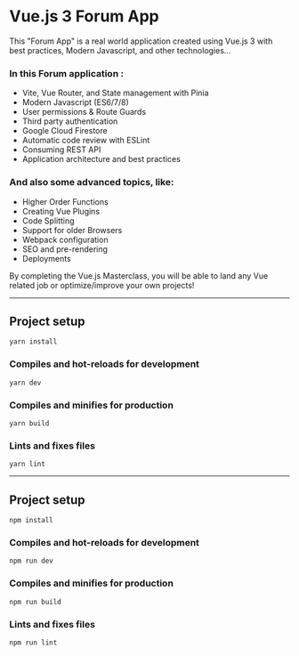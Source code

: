 # Vue.js 3 Forum App

This "Forum App" is a real world application created using Vue.js 3 with best practices, Modern Javascript, and other technologies...

### In this Forum application :

- Vite, Vue Router, and State management with Pinia
- Modern Javascript (ES6/7/8)
- User permissions & Route Guards
- Third party authentication
- Google Cloud Firestore
- Automatic code review with ESLint
- Consuming REST API
- Application architecture and best practices

### And also some advanced topics, like:

- Higher Order Functions
- Creating Vue Plugins
- Code Splitting
- Support for older Browsers
- Webpack configuration
- SEO and pre-rendering
- Deployments

By completing the Vue.js Masterclass, you will be able to land any Vue related job or optimize/improve your own projects!

---

## Project setup

```
yarn install
```

### Compiles and hot-reloads for development

```
yarn dev
```

### Compiles and minifies for production

```
yarn build
```

### Lints and fixes files

```
yarn lint
```

---

## Project setup

```
npm install
```

### Compiles and hot-reloads for development

```
npm run dev
```

### Compiles and minifies for production

```
npm run build
```

### Lints and fixes files

```
npm run lint
```

